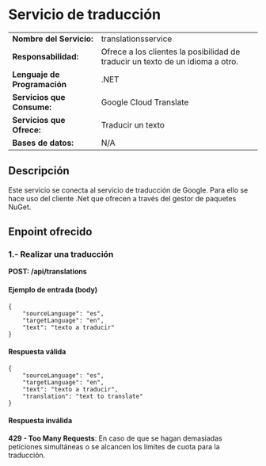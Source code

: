 # Servicio de traducción

|||
|-|-|
|**Nombre del Servicio:**|translationsservice|
|**Responsabilidad:**|Ofrece a los clientes la posibilidad de traducir un texto de un idioma a otro.|
|**Lenguaje de Programación**|.NET|
|**Servicios que Consume:**|Google Cloud Translate|
|**Servicios que Ofrece:**|Traducir un texto|
|**Bases de datos:**|N/A|

## Descripción
Este servicio se conecta al servicio de traducción de Google. Para ello se hace uso del cliente .Net que ofrecen a través del gestor de paquetes NuGet.

## Enpoint ofrecido
### 1.- Realizar una traducción
__POST: /api/translations__

#### Ejemplo de entrada (body)
```
{
	"sourceLanguage": "es",
	"targetLanguage": "en",
	"text": "texto a traducir"
}
```

#### Respuesta válida
```
{
    "sourceLanguage": "es",
    "targetLanguage": "en",
    "text": "texto a traducir",
    "translation": "text to translate"
}
```

#### Respuesta inválida
__429 - Too Many Requests__:
En caso de que se hagan demasiadas peticiones simultáneas o se alcancen los límites de cuota para la traducción.
